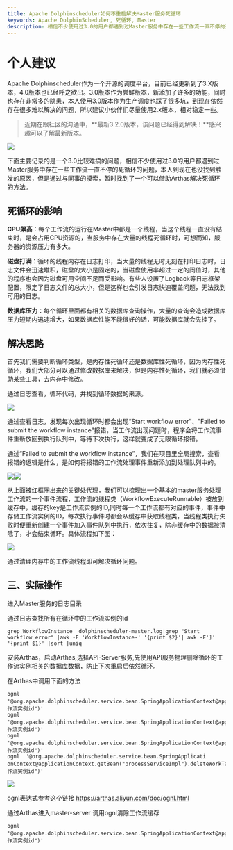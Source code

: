 ```yaml
---
title: Apache Dolphinscheduler如何不重启解决Master服务死循环
keywords: Apache DolphinScheduler, 死循环, Master
description: 相信不少使用过3.0的用户都遇到过Master服务中存在一些工作流一直不停的死循环的问题，本人到现在也没找到触发的原因，但是通过与同事的摸索，暂时找到了一个可以借助Arthas解决死循环的方法。
---
```


# 个人建议

Apache Dolphinscheduler作为一个开源的调度平台，目前已经更新到了3.X版本，4.0版本也已经呼之欲出。3.0版本作为尝鲜版本，新添加了许多的功能，同时也存在非常多的隐患，本人使用3.0版本作为生产调度也踩了很多坑，到现在依然存在很多难以解决的问题，所以建议小伙伴们尽量使用2.x版本，相对稳定一些。

> 近期在跟社区的沟通中，**最新3.2.0版本，该问题已经得到解决！**感兴趣可以了解最新版本。

![](/img/2023-10-31/6.png)

下面主要记录的是一个3.0比较难搞的问题，相信不少使用过3.0的用户都遇到过Master服务中存在一些工作流一直不停的死循环的问题，本人到现在也没找到触发的原因，但是通过与同事的摸索，暂时找到了一个可以借助Arthas解决死循环的方法。

## 死循环的影响

**CPU飙高**：每个工作流的运行在Master中都是一个线程，当这个线程一直没有结束时，是会占用CPU资源的，当服务中存在大量的线程死循环时，可想而知，服务器的资源压力有多大。

**磁盘打满**：循环的线程内存在日志打印，当大量的线程无时无刻在打印日志时，日志文件会迅速堆积，磁盘的大小是固定的，当磁盘使用率超过一定的阀值时，其他的程序也会因为磁盘可用空间不足而受影响。有些人设置了Logback等日志框架配置，限定了日志文件的总大小，但是这样也会引发日志快速覆盖问题，无法找到可用的日志。

**数据库压力**：每个循环里面都有相关的数据库查询操作，大量的查询会造成数据库压力短期内迅速增大，如果数据库性能不能很好的话，可能数据库就会先挂了。

## 解决思路

首先我们需要判断循环类型，是内存性死循环还是数据库性死循环，因为内存性死循环，我们大部分可以通过修改数据库来解决，但是内存性死循环，我们就必须借助某些工具，去内存中修改。

通过日志查看，循环代码，并找到循环数据的来源。

![](/img/2023-10-31/1.png)

通过查看日志，发现每次出现循环时都会出现“Start workflow error”、"Failed to submit the workflow instance"报错，当工作流出现问题时，程序会将工作流事件重新放回到执行队列中，等待下次执行，这样就变成了无限循环报错。

通过“Failed to submit the workflow instance”，我们在项目里全局搜索，查看报错的逻辑是什么，是如何将报错的工作流处理事件重新添加到处理队列中的。

![](/img/2023-10-31/2.png)![](/img/2023-10-31/3.png)

从上面被红框圈出来的关键处代理，我们可以梳理出一个基本的master服务处理工作流的一个事件流程，工作流的线程类（WorkflowExecuteRunnable）被放到缓存中，缓存的key是工作流实例的ID,同时每一个工作流都有对应的事件，事件中存储工作流实例的ID，每次执行事件时都会从缓存中获取线程类，当线程类执行失败时便重新创建一个事件加入事件队列中执行，依次往复，除非缓存中的数据被清除了，才会结束循环。具体流程如下图：

![](/img/2023-10-31/4.png)

通过清理内存中的工作流线程即可解决循环问题。

## 三、实际操作

进入Master服务的日志目录

通过日志查找所有在循环中的工作流实例的id

```
grep WorkflowInstance  dolphinscheduler-master.log|grep "Start workflow error" |awk -F 'WorkflowInstance-' '{print $2}'| awk -F']' '{print $1}' |sort |uniq
```

安装Arthas，启动Arthas,选择API-Server服务,先使用API服务物理删除循环的工作流实例相关的数据库数据，防止下次重启后依然循环。

在Arthas中调用下面的方法

```
ognl  '@org.apache.dolphinscheduler.service.bean.SpringApplicationContext@applicationContext.getBean("processServiceImpl").deleteWorkProcessInstanceById("工作流实例id")'
ognl  '@org.apache.dolphinscheduler.service.bean.SpringApplicationContext@applicationContext.getBean("processServiceImpl").deleteAllSubWorkProcessByParentId("工作流实例id")'
ognl  '@org.apache.dolphinscheduler.service.bean.SpringApplicationContext@applicationContext.getBean("processServiceImpl").deleteWorkProcessMapByParentId("工作流实例id")'
ognl  '@org.apache.dolphinscheduler.service.bean.SpringApplicati
onContext@applicationContext.getBean("processServiceImpl").deleteWorkTaskInstanceByProcessInstanceId("工作流实例id")'
```

![](/img/2023-10-31/5.png)

ognl表达式参考这个链接 https://arthas.aliyun.com/doc/ognl.html

通过Arthas进入master-server 调用ognl清除工作流缓存

```
ognl  '@org.apache.dolphinscheduler.service.bean.SpringApplicationContext@applicationContext.getBean("processInstanceExecCacheManagerImpl").removeByProcessInstanceId("工作流实例id")'
```
